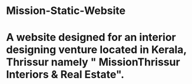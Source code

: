 # Mission-Static-Website
# A website designed for an interior designing venture located in Kerala, Thrissur namely " MissionThrissur Interiors & Real Estate".

